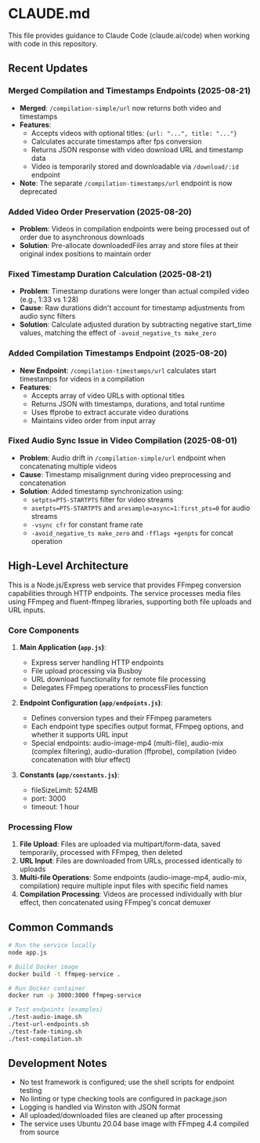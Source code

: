 # CLAUDE.md

This file provides guidance to Claude Code (claude.ai/code) when working with code in this repository.

## Recent Updates

### Merged Compilation and Timestamps Endpoints (2025-08-21)
- **Merged**: `/compilation-simple/url` now returns both video and timestamps
- **Features**:
  - Accepts videos with optional titles: `{url: "...", title: "..."}`
  - Calculates accurate timestamps after fps conversion
  - Returns JSON response with video download URL and timestamp data
  - Video is temporarily stored and downloadable via `/download/:id` endpoint
- **Note**: The separate `/compilation-timestamps/url` endpoint is now deprecated

### Added Video Order Preservation (2025-08-20)
- **Problem**: Videos in compilation endpoints were being processed out of order due to asynchronous downloads
- **Solution**: Pre-allocate downloadedFiles array and store files at their original index positions to maintain order

### Fixed Timestamp Duration Calculation (2025-08-21)
- **Problem**: Timestamp durations were longer than actual compiled video (e.g., 1:33 vs 1:28)
- **Cause**: Raw durations didn't account for timestamp adjustments from audio sync filters
- **Solution**: Calculate adjusted duration by subtracting negative start_time values, matching the effect of `-avoid_negative_ts make_zero`

### Added Compilation Timestamps Endpoint (2025-08-20)
- **New Endpoint**: `/compilation-timestamps/url` calculates start timestamps for videos in a compilation
- **Features**: 
  - Accepts array of video URLs with optional titles
  - Returns JSON with timestamps, durations, and total runtime
  - Uses ffprobe to extract accurate video durations
  - Maintains video order from input array

### Fixed Audio Sync Issue in Video Compilation (2025-08-01)
- **Problem**: Audio drift in `/compilation-simple/url` endpoint when concatenating multiple videos
- **Cause**: Timestamp misalignment during video preprocessing and concatenation
- **Solution**: Added timestamp synchronization using:
  - `setpts=PTS-STARTPTS` filter for video streams
  - `asetpts=PTS-STARTPTS` and `aresample=async=1:first_pts=0` for audio streams
  - `-vsync cfr` for constant frame rate
  - `-avoid_negative_ts make_zero` and `-fflags +genpts` for concat operation

## High-Level Architecture

This is a Node.js/Express web service that provides FFmpeg conversion capabilities through HTTP endpoints. The service processes media files using FFmpeg and fluent-ffmpeg libraries, supporting both file uploads and URL inputs.

### Core Components

1. **Main Application (`app.js`)**:
   - Express server handling HTTP endpoints
   - File upload processing via Busboy
   - URL download functionality for remote file processing
   - Delegates FFmpeg operations to processFiles function

2. **Endpoint Configuration (`app/endpoints.js`)**:
   - Defines conversion types and their FFmpeg parameters
   - Each endpoint type specifies output format, FFmpeg options, and whether it supports URL input
   - Special endpoints: audio-image-mp4 (multi-file), audio-mix (complex filtering), audio-duration (ffprobe), compilation (video concatenation with blur effect)

3. **Constants (`app/constants.js`)**:
   - fileSizeLimit: 524MB
   - port: 3000
   - timeout: 1 hour

### Processing Flow

1. **File Upload**: Files are uploaded via multipart/form-data, saved temporarily, processed with FFmpeg, then deleted
2. **URL Input**: Files are downloaded from URLs, processed identically to uploads
3. **Multi-file Operations**: Some endpoints (audio-image-mp4, audio-mix, compilation) require multiple input files with specific field names
4. **Compilation Processing**: Videos are processed individually with blur effect, then concatenated using FFmpeg's concat demuxer

## Common Commands

```bash
# Run the service locally
node app.js

# Build Docker image
docker build -t ffmpeg-service .

# Run Docker container
docker run -p 3000:3000 ffmpeg-service

# Test endpoints (examples)
./test-audio-image.sh
./test-url-endpoints.sh
./test-fade-timing.sh
./test-compilation.sh
```

## Development Notes

- No test framework is configured; use the shell scripts for endpoint testing
- No linting or type checking tools are configured in package.json
- Logging is handled via Winston with JSON format
- All uploaded/downloaded files are cleaned up after processing
- The service uses Ubuntu 20.04 base image with FFmpeg 4.4 compiled from source